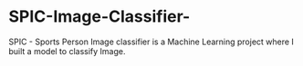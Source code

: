 # SPIC-Image-Classifier-
SPIC - Sports Person Image classifier is a Machine Learning project where I built a model to classify Image.
